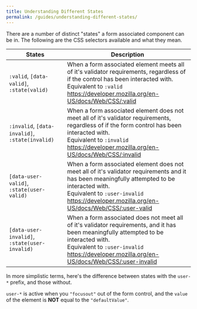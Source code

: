 ```yaml
---
title: Understanding Different States
permalink: /guides/understanding-different-states/
---
```


There are a number of distinct "states" a form associated component can be in. The
following are the CSS selectors available and what they mean.

<table-container>
  <table>
    <thead>
      <tr>
        <th>
          States
        </th>
        <th>
          Description
        </th>
      </tr>
    </thead>
    <tbody>
      <tr>
        <td>
          <code>:valid</code>,
          <code>[data-valid]</code>,
          <code>:state(valid)</code>
        </td>
        <td>
          When a form associated element meets all of it's validator requirements, regardless of if
          the control has been interacted with.
          <br>
          Equivalent to <code>:valid</code>
          <br>
          <a href="https://developer.mozilla.org/en-US/docs/Web/CSS/:valid">https://developer.mozilla.org/en-US/docs/Web/CSS/:valid</a>
        </td>
      </tr>
      <tr>
        <td>
          <code>:invalid</code>,
          <code>[data-invalid]</code>,
          <code>:state(invalid)</code>
        </td>
        <td>
          When a form associated element does not meet all of it's validator requirements,
          regardless of if the form control has been interacted with.
          <br>
          Equivalent to <code>:invalid</code>
          <br>
          <a href="https://developer.mozilla.org/en-US/docs/Web/CSS/:invalid">https://developer.mozilla.org/en-US/docs/Web/CSS/:invalid</a>
        </td>
      </tr>
      <tr>
        <td>
          <!-- <code>:user-valid</code>, -->
          <code>[data-user-valid]</code>,
          <code>:state(user-valid)</code>
        </td>
        <td>
          When a form associated element does not meet all of it's validator requirements
          and it has been meaningfully attempted to be interacted with.
          <br>
          Equivalent to <code>:user-invalid</code>
          <br>
          <a href="https://developer.mozilla.org/en-US/docs/Web/CSS/:user-valid">https://developer.mozilla.org/en-US/docs/Web/CSS/:user-valid</a>
        </td>
      </tr>
      <tr>
        <td>
          <!-- <code>:user-invalid</code>, -->
          <code>[data-user-invalid]</code>,
          <code>:state(user-invalid)</code>
        </td>
        <td>
          When a form associated does not meet all of it's validator requirements,
          and it has been meaningfully attempted to be interacted with.
          <br>
          Equivalent to <code>:user-invalid</code>
          <br>
          <a href="https://developer.mozilla.org/en-US/docs/Web/CSS/:user-invalid">https://developer.mozilla.org/en-US/docs/Web/CSS/:user-invalid</a>
        </td>
      </tr>
    </tbody>
  </table>
</table-container>


In more simplistic terms, here's the difference between states with the `user-*` prefix, and those without.

`user-*` is active when you `"focusout"` out of the form control, and the `value` of the element is **NOT** equal to the `"defaultValue"`.

<style>
  .form-state-preview::part(preview) {
    min-height: 400px;
  }
</style>

<light-preview class="form-state-preview">
  <template slot="code">
    <style>
      :is(textarea, input):focus-visible,
      textarea-component::part(form-control):focus-visible {
        outline: transparent;
      }

      :is(input, textarea),
      textarea-component::part(form-control) {
        border: 3px solid gray;
      }

      :is(textarea, input):valid,
      :is(:valid, [data-valid])::part(form-control) {
        background-color: rgba(0, 255, 0, 0.1);
      }

      :is(textarea, input):user-valid,
      :is([data-user-valid])::part(form-control) {
        border-color: rgba(0, 255, 0, 1);
      }

      label.required::after {
        content: "*";
        color: red;
        font-size: 1em;
      }

      :is(textarea, input):invalid,
      :is(:invalid)::part(form-control) {
        background-color: rgba(255, 0, 0, 0.1);
      }

      :is(textarea, input):user-invalid,
      :is([data-user-invalid])::part(form-control) {
        border-color: red;
      }

      :disabled {
        opacity: 0.5;
      }

    </style>

    <form>
      <fieldset>
        <div style="display: grid; grid-template-columns: repeat(2, minmax(0, 1fr));">
          <div>
            <label class="required" for="textarea-component">
              This is a custom textarea
            </label>
            <br>
            <textarea-component
              id="textarea-component"
              name="textarea-component"
              aria-describedby="help-text form-state"
              required
              minlength="5"
              maxlength="7"
              value="def"
            ></textarea-component>
          </div>

          <div>
            <label class="required" for="textarea">
              This is a regular textarea
            </label>
            <br>
            <textarea
              id="textarea"
              name="textarea"
              aria-describedby="help-text"
              required
              minlength="5"
              maxlength="7"
            >def</textarea>
          </div>
        </div>
      </fieldset>

      <br>

      <button type="reset">Reset</button>
      <button type="button" id="disable">Disable</button>
      <button>Submit</button>

      <br>

      <p id="help-text">
        This textarea has different "states" based on interactions.
      </p>
      <br>
      <p id="form-state">
        Current Custom Textarea State: <span id="state"></span>
      </p>

      <script type="module">
        import TextareaComponent from "<%= find_asset("../examples/textarea-component.js") %>"

        const state = () => document.querySelector("#state")

        if (!window.customElements.get("textarea-component")) {
          window.customElements.define("textarea-component", TextareaComponent)
        }

        document.addEventListener("submit", (e) => {
          e.preventDefault()
          updateState()
        })

        document.addEventListener("input", (e) => {
          updateState()
        })

        document.addEventListener("click", (e) => {
          const btn = e.target.closest("#disable")

          if (btn) {
            const fieldset = document.querySelector("fieldset")
            const isDisabled = !fieldset.hasAttribute("disabled")
            fieldset.toggleAttribute("disabled", isDisabled)

            btn.innerText = isDisabled ? "Enable" : "Disable"
          }
        })

        document.addEventListener("focusout", (e) => {
          updateState()
        })

        document.addEventListener("reset", () => {
          updateState()
        })


        function updateState () {
          if (!state()) return
          setTimeout(() => state().innerText = getState(document.querySelector("textarea-component")))
        }

        function getState (formControl) {
          let states = []
          if (formControl?.hasAttribute("data-user-valid")) {
            states.push("has-interacted")
            states.push("user-valid")
          }

          if (formControl?.hasAttribute("data-user-invalid")) {
            states.push("has-interacted")
            states.push("user-invalid")
          }

          if (formControl?.hasAttribute("data-valid")) {
            states.push("valid")
          }
          if (formControl?.hasAttribute("data-invalid")) {
            states.push("invalid")
          }

          return states.join(", ")
        }
      </script>
    </form>
  </template>
</light-preview>

`:user-valid`: Need to have changed the value. If you're in a `user-valid` state, and then start changing the value to an `invalid` value, then it becomes `:invalid`, but not `:user-invalid` until the user `blurs` from the form control.

`:user-invalid`: If we go from `:user-invalid` to a valid state, we become `:user-valid`, unlike `:user-valid` -> `:invalid`

`:user-invalid` -> `:user-valid`
`:user-valid` -> `:invalid` until `blur` then `:user-invalid`

On a form reset, a form control is only ever `:valid` or `:invalid`. Never `:user-*`.

When disabled, it is neither `:valid` or `:invalid`. Instead it is `:disabled`
